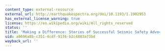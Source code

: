 ```yaml
---
content_type: external-resource
external_url: http://earthquakespectra.org/doi/10.1193/1.1902953
has_external_license_warning: true
license: https://en.wikipedia.org/wiki/All_rights_reserved
status: ''
title: 'Making a Difference: Stories of Successful Seismic Safety Advocates'
uid: a8696a8b-c351-4cdf-91f6-b2c4883a73bd
wayback_url: ''
---
```

